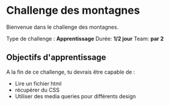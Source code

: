 # Challenge des montagnes

Bienvenue dans le challenge des montagnes.  

Type de challenge : **Apprentissage**
Durée: **1/2 jour**
Team: **par 2**

## Objectifs d'apprentissage

A la fin de ce challenge, tu devrais être capable de :

- Lire un fichier html
- récupérer du CSS
- Utiliser des media queries pour différents design